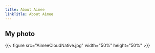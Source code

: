 ```yaml
---
title: About Aimee
linkTitle: About Aimee
---
```


## My photo

{{< figure src="AimeeCloudNative.jpg" width="50%" height="50%" >}}